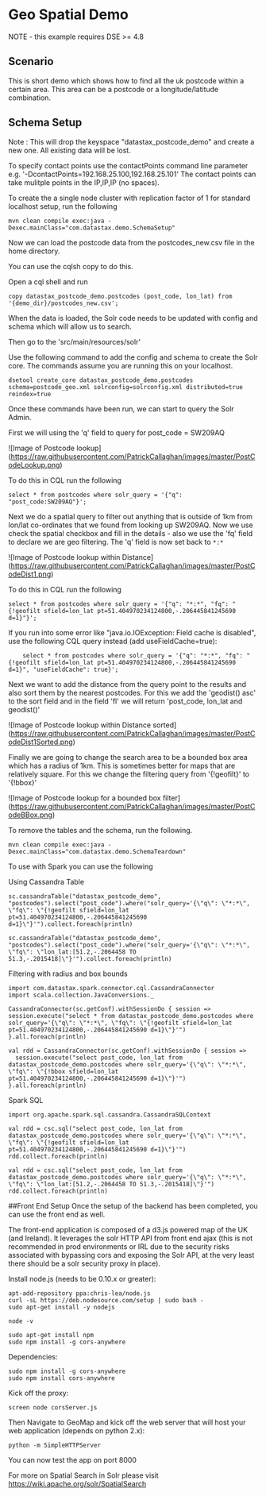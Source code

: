 Geo Spatial Demo
====================

NOTE - this example requires DSE >= 4.8

## Scenario

This is short demo which shows how to find all the uk postcode within a certain area. This area can be a postcode
or a longitude/latitude combination.

## Schema Setup
Note : This will drop the keyspace "datastax_postcode_demo" and create a new one. All existing data will be lost. 

To specify contact points use the contactPoints command line parameter e.g. '-DcontactPoints=192.168.25.100,192.168.25.101'
The contact points can take mulitple points in the IP,IP,IP (no spaces).

To create the a single node cluster with replication factor of 1 for standard localhost setup, run the following

    mvn clean compile exec:java -Dexec.mainClass="com.datastax.demo.SchemaSetup"

Now we can load the postcode data from the postcodes_new.csv file in the home directory.

You can use the cqlsh copy to do this. 

Open a cql shell and run  

	copy datastax_postcode_demo.postcodes (post_code, lon_lat) from '{demo_dir}/postcodes_new.csv';

When the data is loaded, the Solr code needs to be updated with config and schema which will allow us to search.

Then go to the 'src/main/resources/solr'

Use the following command to add the config and schema to create the Solr core. The commands assume you are running this on your localhost.

    dsetool create_core datastax_postcode_demo.postcodes schema=postcode_geo.xml solrconfig=solrconfig.xml distributed=true reindex=true

Once these commands have been run, we can start to query the Solr Admin. 

First we will using the 'q' field to query for post_code = SW209AQ 

![Image of Postcode lookup]	
(https://raw.githubusercontent.com/PatrickCallaghan/images/master/PostCodeLookup.png)

To do this in CQL run the following
 
	select * from postcodes where solr_query = '{"q": "post_code:SW209AQ"}';

Next we do a spatial query to filter out anything that is outside of 1km from lon/lat co-ordinates that we found from looking up SW209AQ. Now we use check the spatial checkbox and fill in the details - also we use the 'fq' field to declare we are geo filtering. The 'q' field is now set back to `*:*`

![Image of Postcode lookup within Distance]	
(https://raw.githubusercontent.com/PatrickCallaghan/images/master/PostCodeDist1.png)

To do this in CQL run the following

	select * from postcodes where solr_query = '{"q": "*:*", "fq": "{!geofilt sfield=lon_lat pt=51.404970234124800,-.206445841245690 d=1}"}';

If you run into some error like "java.io.IOException: Field cache is disabled", use the following CQL query instead (add useFieldCache=true):

        select * from postcodes where solr_query = '{"q": "*:*", "fq": "{!geofilt sfield=lon_lat pt=51.404970234124800,-.206445841245690 d=1}", "useFieldCache": true}';
	
Next we want to add the distance from the query point to the results and also sort them by the nearest postcodes. For this we add the 'geodist() asc' to the sort field and in the field 'fl' we will return 'post_code, lon_lat and geodist()'

![Image of Postcode lookup within Distance sorted]	
(https://raw.githubusercontent.com/PatrickCallaghan/images/master/PostCodeDist1Sorted.png)


Finally we are going to change the search area to be a bounded box area which has a radius of 1km. This is sometimes better for maps that are relatively square. For this we change the filtering query from '{!geofilt}' to '{!bbox}'

![Image of Postcode lookup for a bounded box filter]	
(https://raw.githubusercontent.com/PatrickCallaghan/images/master/PostCodeBBox.png)


To remove the tables and the schema, run the following.

    mvn clean compile exec:java -Dexec.mainClass="com.datastax.demo.SchemaTeardown"
    
To use with Spark you can use the following

Using Cassandra Table

	sc.cassandraTable("datastax_postcode_demo", "postcodes").select("post_code").where("solr_query='{\"q\": \"*:*\", \"fq\": \"{!geofilt sfield=lon_lat pt=51.404970234124800,-.206445841245690 d=1}\"}'").collect.foreach(println)
	
	sc.cassandraTable("datastax_postcode_demo", "postcodes").select("post_code").where("solr_query='{\"q\": \"*:*\", \"fq\": \"lon_lat:[51.2,-.2064458 TO 51.3,-.2015418]\"}'").collect.foreach(println)

Filtering with radius and box bounds

	import com.datastax.spark.connector.cql.CassandraConnector
	import scala.collection.JavaConversions._

	CassandraConnector(sc.getConf).withSessionDo { session => session.execute("select * from datastax_postcode_demo.postcodes where solr_query='{\"q\": \"*:*\", \"fq\": \"{!geofilt sfield=lon_lat pt=51.404970234124800,-.206445841245690 d=1}\"}'")
	}.all.foreach(println)

	val rdd = CassandraConnector(sc.getConf).withSessionDo { session =>
	  session.execute("select post_code, lon_lat from datastax_postcode_demo.postcodes where solr_query='{\"q\": \"*:*\", \"fq\": \"{!bbox sfield=lon_lat pt=51.404970234124800,-.206445841245690 d=1}\"}'")
	}.all.foreach(println)

Spark SQL

	import org.apache.spark.sql.cassandra.CassandraSQLContext
	
	val rdd = csc.sql("select post_code, lon_lat from datastax_postcode_demo.postcodes where solr_query='{\"q\": \"*:*\", \"fq\": \"{!geofilt sfield=lon_lat pt=51.404970234124800,-.206445841245690 d=1}\"}'")
	rdd.collect.foreach(println)
	
	val rdd = csc.sql("select post_code, lon_lat from datastax_postcode_demo.postcodes where solr_query='{\"q\": \"*:*\", \"fq\": \"lon_lat:[51.2,-.2064458 TO 51.3,-.2015418]\"}'")
	rdd.collect.foreach(println)    
    
    

##Front End Setup
Once the setup of the backend has been completed, you can use the front end as well.

The front-end application is composed of a d3.js powered map of the UK (and Ireland). It leverages the solr HTTP API from front end ajax (this is not recommended in prod environments or IRL due to the security risks associated with bypassing cors and exposing the Solr API, at the very least there should be a solr security proxy in place).

Install node.js (needs to be 0.10.x or greater):

    apt-add-repository ppa:chris-lea/node.js
    curl -sL https://deb.nodesource.com/setup | sudo bash -
    sudo apt-get install -y nodejs

    node -v

    sudo apt-get install npm
    sudo npm install -g cors-anywhere

Dependencies:

    sudo npm install -g cors-anywhere
    sudo npm install cors-anywhere

Kick off the proxy:

    screen node corsServer.js 

Then Navigate to GeoMap and kick off the web server that will host your web application (depends on python 2.x):

    python -m SimpleHTTPServer
    
You can now test the app on port 8000

For more on Spatial Search in Solr please visit https://wiki.apache.org/solr/SpatialSearch
    
    
